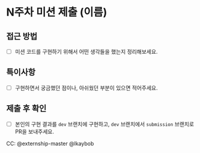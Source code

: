 # N주차 미션 제출 (이름)

## 접근 방법

* [ ] 미션 코드를 구현하기 위해서 어떤 생각들을 했는지 정리해보세요.

## 특이사항

* [ ] 구현하면서 궁금했던 점이나, 아쉬웠던 부분이 있으면 적어주세요.

## 제출 후 확인

* [ ] 본인의 구현 결과를 `dev` 브랜치에 구현하고, `dev` 브랜치에서 `submission` 브랜치로 PR을 보내주세요.

CC: @externship-master  @lkaybob 


